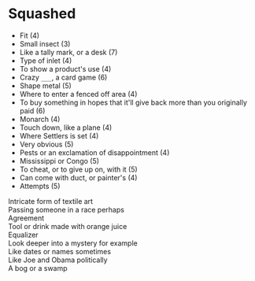 # Squashed

- Fit (4)<br>
- Small insect (3)<br>
- Like a tally mark, or a desk (7)<br>
- Type of inlet (4)<br>
- To show a product's use (4)<br>
- Crazy `___`, a card game (6)<br>
- Shape metal (5)<br>
- Where to enter a fenced off area (4)<br>
- To buy something in hopes that it'll give back more than you originally paid (6)<br>
- Monarch (4)<br>
- Touch down, like a plane (4)<br>
- Where Settlers is set (4)<br>
- Very obvious (5)<br>
- Pests or an exclamation of disappointment (4)<br>
- Mississippi or Congo (5)<br>
- To cheat, or to give up on, with it (5)<br>
- Can come with duct, or painter's (4)<br>
- Attempts (5)<br>

Intricate form of textile art<br>
Passing someone in a race perhaps<br>
Agreement<br>
Tool or drink made with orange juice<br>
Equalizer<br>
Look deeper into a mystery for example<br>
Like dates or names sometimes<br>
Like Joe and Obama politically<br>
A bog or a swamp<br>
